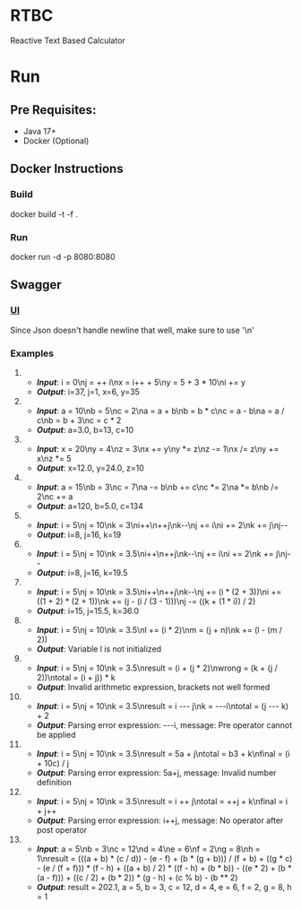 # RTBC
Reactive Text Based Calculator

# Run
## Pre Requisites:
* Java 17+
* Docker (Optional)

## Docker Instructions
### Build
docker build -t <tag name> -f <docker file location> .

### Run
docker run -d -p 8080:8080 <tag name>

## Swagger
### <a href="http://localhost:8080/v3/webjars/swagger-ui/index.html">UI</a>
Since Json doesn't handle newline that well, make sure to use '\n'

### Examples
1. 
    * ***Input***: i = 0\nj = ++ i\nx = i++ + 5\ny = 5 + 3 * 10\ni += y
    * ***Output***: i=37, j=1, x=6, y=35
2.  * ***Input***: a =           10\nb = 5\nc = 2\na =      a + b\nb = b * c\nc = a - b\na = a / c\nb = b + 3\nc = c * 2
    * ***Output***: a=3.0, b=13, c=10
3.  * ***Input***: x = 20\ny = 4\nz = 3\nx += y\ny *= z\nz -= 1\nx /= z\ny += x\nz *= 5
    * ***Output***: x=12.0, y=24.0, z=10
4.  * ***Input***: a = 15\nb = 3\nc = 7\na -= b\nb += c\nc *= 2\na *= b\nb /= 2\nc += a
    * ***Output***: a=120, b=5.0, c=134
5.  * ***Input***: i = 5\nj = 10\nk = 3\ni++\n++j\nk--\nj += i\ni += 2\nk += j\nj--
    * ***Output***: i=8, j=16, k=19
6.  * ***Input***: i = 5\nj = 10\nk = 3.5\ni++\n++j\nk--\nj += i\ni += 2\nk += j\nj--
    * ***Output***: i=8, j=16, k=19.5
7.  * ***Input***: i = 5\nj = 10\nk = 3.5\ni++\n++j\nk--\nj += (i * (2 + 3))\ni += ((1 + 2) * (2 + 1))\nk += (j - (i / (3 - 1)))\nj -= ((k + (1 * i)) / 2)
    * ***Output***: i=15, j=15.5, k=36.0
8.  * ***Input***: i = 5\nj = 10\nk = 3.5\nl += (i * 2)\nm = (j + n)\nk += (l - (m / 2))
    * ***Output***: Variable l is not initialized
9.  * ***Input***: i = 5\nj = 10\nk = 3.5\nresult = (i + (j * 2)\nwrong = (k + (j / 2))\ntotal = (i + j)) * k
    * ***Output***: Invalid arithmetic expression, brackets not well formed
10. * ***Input***: i = 5\nj = 10\nk = 3.5\nresult = i --- j\nk = ---i\ntotal = (j --- k) + 2
    * ***Output***: Parsing error expression: ---i, message: Pre operator cannot be applied
11. * ***Input***: i = 5\nj = 10\nk = 3.5\nresult = 5a + j\ntotal = b3 + k\nfinal = (i + 10c) / j
    * ***Output***: Parsing error expression: 5a+j, message: Invalid number definition
12. * ***Input***: i = 5\nj = 10\nk = 3.5\nresult = i ++ j\ntotal = ++j + k\nfinal = i + j++
    * ***Output***: Parsing error expression: i++j, message: No operator after post operator
13. * ***Input***: a = 5\nb = 3\nc = 12\nd = 4\ne = 6\nf = 2\ng = 8\nh = 1\nresult = (((a + b) * (c / d)) - (e - f) + (b * (g + b))) / (f + b) + ((g * c) - (e / (f + f))) * (f - h) + ((a + b) / 2) * ((f - h) + (b * b)) - ((e * 2) + (b * (a - f))) + ((c / 2) + (b * 2)) * (g - h) + (c % b) - (b ** 2)
    * ***Output***: result = 202.1, a = 5, b = 3, c = 12, d = 4, e = 6, f = 2, g = 8, h = 1









